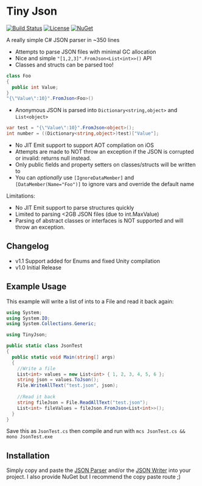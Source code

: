 # Tiny Json

[![Build Status](https://travis-ci.org/zanders3/json.png?branch=master)](https://travis-ci.org/zanders3/json)
[![License](https://img.shields.io/badge/license-MIT-lightgrey.svg)](https://raw.githubusercontent.com/zanders3/json/master/LICENSE)
[![NuGet](https://img.shields.io/nuget/v/TinyJson.svg)](https://www.nuget.org/packages/TinyJson)

A really simple C# JSON parser in ~350 lines
- Attempts to parse JSON files with minimal GC allocation
- Nice and simple `"[1,2,3]".FromJson<List<int>>()` API
- Classes and structs can be parsed too!
```csharp
class Foo 
{ 
  public int Value;
}
"{\"Value\":10}".FromJson<Foo>()
```
- Anonymous JSON is parsed into `Dictionary<string,object>` and `List<object>`
```csharp
var test = "{\"Value\":10}".FromJson<object>();
int number = ((Dictionary<string,object>)test)["Value"];
```
- No JIT Emit support to support AOT compilation on iOS
- Attempts are made to NOT throw an exception if the JSON is corrupted or invalid: returns null instead.
- Only public fields and property setters on classes/structs will be written to
- You can *optionally* use `[IgnoreDataMember]` and `[DataMember(Name="Foo")]` to ignore vars and override the default name

Limitations:
- No JIT Emit support to parse structures quickly
- Limited to parsing <2GB JSON files (due to int.MaxValue)
- Parsing of abstract classes or interfaces is NOT supported and will throw an exception.

## Changelog

- v1.1 Support added for Enums and fixed Unity compilation
- v1.0 Initial Release

## Example Usage

This example will write a list of ints to a File and read it back again:
```csharp
using System;
using System.IO;
using System.Collections.Generic;

using TinyJson;

public static class JsonTest
{
  public static void Main(string[] args)
  {
    //Write a file
    List<int> values = new List<int> { 1, 2, 3, 4, 5, 6 };
    string json = values.ToJson();
    File.WriteAllText("test.json", json);
    
    //Read it back
    string fileJson = File.ReadAllText("test.json");
    List<int> fileValues = fileJson.FromJson<List<int>>();
  }
}
```
Save this as `JsonTest.cs` then compile and run with `mcs JsonTest.cs && mono JsonTest.exe`

## Installation

Simply copy and paste the [JSON Parser](https://raw.githubusercontent.com/zanders3/json/master/src/JSONParser.cs) and/or the [JSON Writer](https://raw.githubusercontent.com/zanders3/json/master/src/JSONWriter.cs) into your project. I also provide NuGet but I recommend the copy paste route ;)
